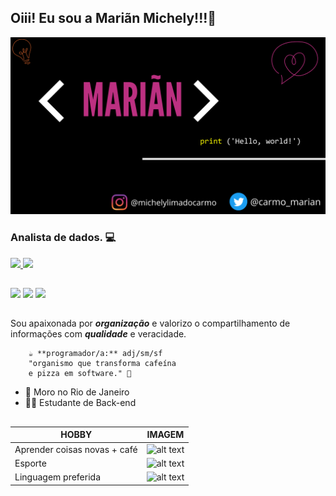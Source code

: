 ## Oiii! Eu sou a Mariãn Michely!!!👋

![alt text](imagem-para-profile.png)


### Analista de dados. 💻

<div>
  <a href="https://github.com/mariandocarmo">
  <img height="155em" src="https://github-readme-stats.vercel.app/api?username=mariandocarmo&show_icons=true&theme=dracula&include_all_commits=true&count_private=true"/>
  <img height="155em" src="https://github-readme-stats.vercel.app/api/top-langs/?username=mariandocarmo&layout=compact&langs_count=7&theme=dracula"/>
</div>

##

<div>
  <a href="https://instagram.com/michelylimadocarmo" target="_blank"><img src="https://img.shields.io/badge/-Instagram-%23E4405F?style=for-the-badge&logo=instagram&logoColor=white" target="_blank"></a>
  <a href = "marianlimadocarmo@gmail.com"><img src="https://img.shields.io/badge/-Gmail-%23333?style=for-the-badge&logo=gmail&logoColor=white" target="_blank"></a>
  <a href="https://www.linkedin.com/in/mariandocarmo/" target="_blank"><img src="https://img.shields.io/badge/-LinkedIn-%230077B5?style=for-the-badge&logo=linkedin&logoColor=white" target="_blank"></a> 

<div>

##

Sou apaixonada por ***organização*** e valorizo o compartilhamento de informações com ***qualidade*** e veracidade.

        ☕️ **programador/a:** adj/sm/sf
        "organismo que transforma cafeína 
        e pizza em software." 🍕

-  📍 Moro no Rio de Janeiro
- 👩‍💻  Estudante de Back-end

##


| HOBBY | IMAGEM |
| ------ | ------ |
| Aprender coisas novas + café |![alt text](https://media.giphy.com/media/PlThMUPVqbVItlTmeM/giphy.gif)|
| Esporte |![alt text](https://media3.giphy.com/media/zhpjX82MdG240/giphy.gif)
| Linguagem preferida |![alt text](https://media1.giphy.com/media/vISmwpBJUNYzukTnVx/giphy.gif)

